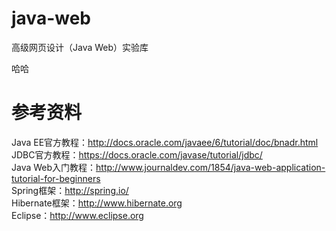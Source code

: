# java-web
高级网页设计（Java Web）实验库

哈哈

# 参考资料

Java EE官方教程：http://docs.oracle.com/javaee/6/tutorial/doc/bnadr.html  
JDBC官方教程：https://docs.oracle.com/javase/tutorial/jdbc/  
Java Web入门教程：http://www.journaldev.com/1854/java-web-application-tutorial-for-beginners  
Spring框架：http://spring.io/   
Hibernate框架：http://www.hibernate.org   
Eclipse：http://www.eclipse.org  
